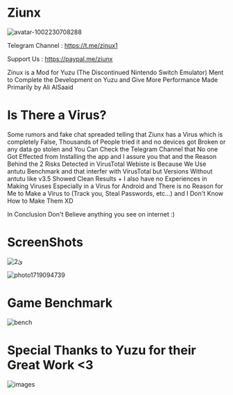 # Ziunx

![avatar-1002230708288](https://github.com/ahmedbarakat2007/Zinux-Emu/assets/118398763/9ac1a5ca-bc6e-4753-a0cd-014528d04dae)

Telegram Channel : https://t.me/zinux1

Support Us : https://paypal.me/ziunx

Zinux is a Mod for Yuzu (The Discontinued Nintendo Switch Emulator) Ment to Complete the Development on Yuzu and Give More Performance
Made Primarily by Ali AlSaaid

# Is There a Virus?

Some rumors and fake chat spreaded telling that Ziunx has a Virus which is completely False, Thousands of People tried it and no devices got Broken or any data go stolen and You Can Check the Telegram Channel that No one Got Effected from Installing the app and I assure you that and the Reason Behind the 2 Risks Detected in VirusTotal Webiste is Because We Use antutu Benchmark and that interfer with VirusTotal but Versions Without antutu like v3.5 Showed Clean Results + I also have no Experiences in Making Viruses Especially in a Virus for Android and There is no Reason for Me to Make a Virus to (Track you, Steal Passwords, etc...) and I Don't Know How to Make Them XD

In Conclusion
Don't Believe anything you see on internet :)

# ScreenShots


![ئ2](https://github.com/ahmedbarakat2007/Zinux-Emu/assets/118398763/b23f2230-e66c-4e77-8428-b436e9f776d3)

![photo1719094739](https://github.com/ahmedbarakat2007/Zinux-Emu/assets/118398763/632a61ac-0ee9-4433-a546-2498a9835aff)


# Game Benchmark

![bench](https://github.com/ahmedbarakat2007/Ziunx-Emu/assets/118398763/0ba2c152-2e01-424d-9a26-44acfcb44521)

# Special Thanks to Yuzu for their Great Work <3

![images](https://github.com/ahmedbarakat2007/Zinux-Emu/assets/118398763/a2b7429f-3410-4388-a5e3-235cc687b249)
